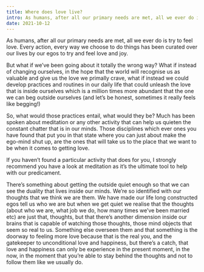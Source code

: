 ```yaml
---
title: Where does love live?
intro: As humans, after all our primary needs are met, all we ever do is try to feel love. Every action has been curated over our lives by our egos to try and feel love and joy.
date: 2021-10-12
---
```


As humans, after all our primary needs are met, all we ever do is try to feel love. Every action, every way we choose to do things has been curated over our lives by our egos to try and feel love and joy.

But what if we’ve been going about it totally the wrong way? What if instead of changing ourselves, in the hope that the world will recognise us as valuable and give us the love we primally crave, what if instead we could develop practices and routines in our daily life that could unleash the love that is inside ourselves which is a million times more abundant that the one we can beg outside ourselves (and let’s be honest, sometimes it really feels like begging!)

So, what would those practices entail, what would they be? Much has been spoken about meditation or any other activity that can help us quieten the constant chatter that is in our minds. Those disciplines which ever ones you have found that put you in that state where you can just about make the ego-mind shut up, are the ones that will take us to the place that we want to be when it comes to getting love.

If you haven’t found a particular activity that does for you, I strongly recommend you have a look at meditation as it’s the ultimate tool to help with our predicament.

There’s something about getting the outside quiet enough so that we can see the duality that lives inside our minds. We’re so identified with our thoughts that we think we are them. We have made our life long constructed egos tell us who we are but when we get quiet we realise that the thoughts (about who we are, what job we do, how many times we’ve been married etc) are just that, thoughts, but that there’s another dimension inside our brains that is capable of watching those thoughts, those mind objects that seem so real to us. Something else overseen them and that something is the doorway to feeling more love because that is the real you, and the gatekeeper to unconditional love and happiness, but there’s a catch, that love and happiness can only be experience in the present moment, in the now, in the moment that you’re able to stay behind the thoughts and not to follow them like we usually do. 
